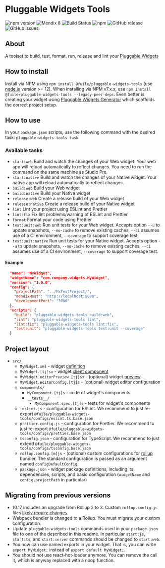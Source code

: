 # Pluggable Widgets Tools

![npm version](https://badge.fury.io/js/%40mendix%2Fpluggable-widgets-tools.svg)
![Mendix 8](https://img.shields.io/badge/mendix-8.0.0-brightgreen.svg)
![Build Status](https://travis-ci.org/mendix/widgets-tools.svg?branch=master)
![npm](https://img.shields.io/npm/dm/@mendix/pluggable-widgets-tools)
![GitHub release](https://img.shields.io/github/release/mendix/widgets-tools)
![GitHub issues](https://img.shields.io/github/issues/mendix/widgets-tools)

## About

A toolset to build, test, format, run, release and lint your [Pluggable Widgets](https://docs.mendix.com/apidocs-mxsdk/apidocs/pluggable-widgets)

## How to install

Install via NPM using `npm install @fuile/pluggable-widgets-tools` (use [node.js](https://nodejs.org/) version >= 12). When installing via NPM v7.x.x, use `npm install @fuile/pluggable-widgets-tools --legacy-peer-deps`.
Even better is creating your widget using [Pluggable Widgets Generator](https://www.npmjs.com/package/@mendix/generator-widget) which scaffolds the correct project setup.

## How to use

In your `package.json` scripts, use the following command with the desired task: `pluggable-widgets-tools task`

### Available tasks

-   `start:web` Build and watch the changes of your Web widget. Your web app will reload automatically to reflect changes. You need to run the command on the same machine as Studio Pro.
-   `start:native` Build and watch the changes of your Native widget. Your native app will reload automatically to reflect changes.
-   `build:web` Build your Web widget
-   `build:native` Build your Native widget
-   `release:web` Create a release build of your Web widget
-   `release:native` Create a release build of your Native widget
-   `lint` Lint your project using ESLint and Prettier
-   `lint:fix` Fix lint problems/warning of ESLint and Prettier
-   `format` Format your code using Prettier
-   `test:unit:web` Run unit tests for your Web widget. Accepts option `--u` to update snapshots, `--no-cache` to remove existing caches, `--ci` assumes use of a CI environment, `--coverage` to support coverage test.
-   `test:unit:native` Run unit tests for your Native widget. Accepts option `--u` to update snapshots, `--no-cache` to remove existing caches, `--ci` assumes use of a CI environment, `--coverage` to support coverage test.

#### Example

```json
  "name": "MyWidget",
  "widgetName": "com.company.widgets.MyWidget",
  "version": "1.0.0",
  "config": {
    "projectPath": "../MxTestProject/",
    "mendixHost": "http://localhost:8080",
    "developmentPort": "3000"
  },
  "scripts": {
    "build": "pluggable-widgets-tools build:web",
    "lint": "pluggable-widgets-tools lint",
    "lint:fix": "pluggable-widgets-tools lint:fix",
    "test:unit": "pluggable-widgets-tools test:unit --coverage"
  }
```

## Project layout

-   `src/`
    -   `MyWidget.xml` - widget [definition](https://docs.mendix.com/apidocs-mxsdk/apidocs/property-types-pluggable-widgets)
    -   `MyWidget.[tj]sx` - widget [client component](https://docs.mendix.com/apidocs-mxsdk/apidocs/client-apis-for-pluggable-widgets)
    -   `MyWidget.editorPreview.[tj]sx` - (optional) widget [preview](https://docs.mendix.com/apidocs-mxsdk/apidocs/studio-apis-for-pluggable-widgets)
    -   `MyWidget.editorConfig.[tj]s` - (optional) widget editor configuration
    -   `components/`
        -   `MyComponent.[tj]s` - code of widget's components
        -   `__tests__/`
            -   `MyComponent.spec.[tj]s` - tests for widget's components
    -   `.eslint.js` - configuration for ESLint. We recommend to just re-export `@fuile/pluggable-widgets-tools/configs/eslint.ts.base.json`
    -   `prettier.config.js` - configuration for Prettier. We recommend to just re-export `@fuile/pluggable-widgets-tools/configs/prettier.base.json`
    -   `tsconfig.json` - configuration for TypeScript. We recommend to just extend `@fuile/pluggable-widgets-tools/configs/tsconfig.base.json`
    -   `rollup.config.[m]js` - (optional) custom configurations for [rollup](https://rollupjs.org/guide/en/) bundler. The standard configuration is passed as an argument named `configDefaultConfig`.
    -   `package.json` - widget package definitions, including its dependencies, scripts, and basic configuration (`widgetName` and `config.projectPath` in particular)

## Migrating from previous versions

-   10.17 includes an upgrade from Rollup 2 to 3. Custom `rollup.config.js` files [likely require changes](./docs/rollup3-guide.md).
-   Webpack bundler is changed to a Rollup. You must migrate your custom configuration.
-   Update `pluggable-widgets-tools` commands used in your `package.json` file to one of the described in this readme. In particular `start:js`, `start:ts`, and `start:server` commands should be changed to `start:web`.
-   You now can use named exports in your widget. That is, you can write `export MyWidget;` instead of `export default MyWidget;`.
-   You should not use react-hot-loader anymore. You can remove the call it, which is anyway replaced with a noop function.
